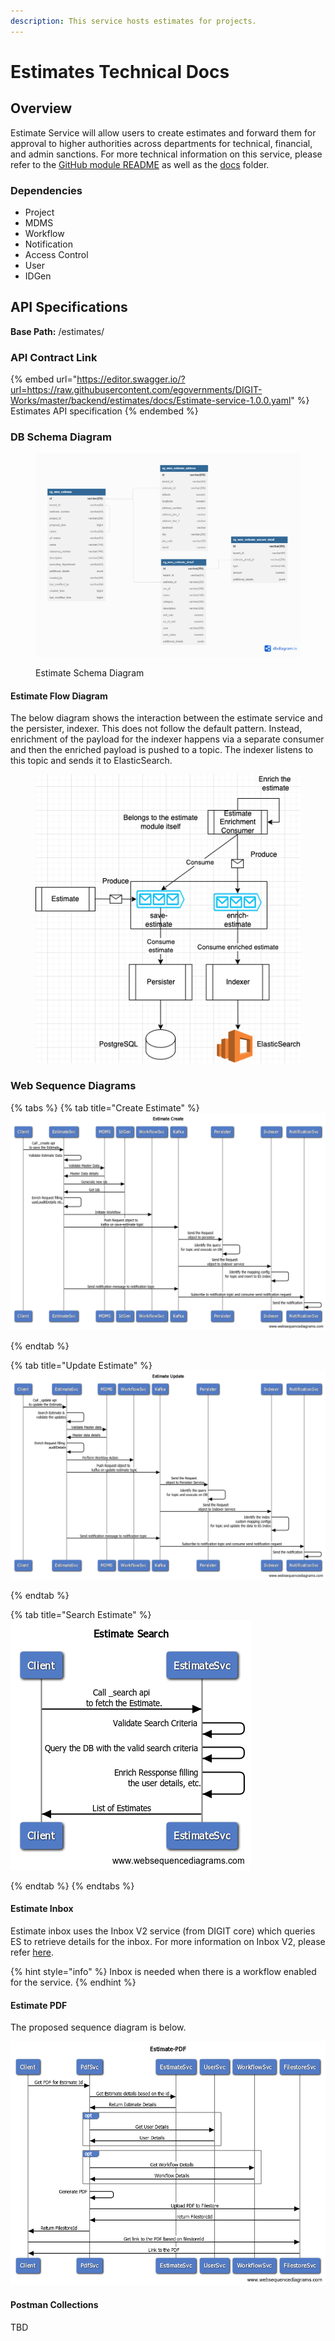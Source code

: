 ```yaml
---
description: This service hosts estimates for projects.
---
```


# Estimates Technical Docs

## Overview

Estimate Service will allow users to create estimates and forward them for approval to higher authorities across departments for technical, financial, and admin sanctions. For more technical information on this service, please refer to the [GitHub module README](https://github.com/egovernments/DIGIT-Works/tree/develop/backend/estimate-service) as well as the [docs](https://github.com/egovernments/DIGIT-Works/tree/develop/backend/estimate-service/docs) folder.

### Dependencies

* Project
* MDMS
* Workflow
* Notification
* Access Control
* User
* IDGen

## API Specifications

**Base Path:** /estimates/

### API Contract Link

{% embed url="https://editor.swagger.io/?url=https://raw.githubusercontent.com/egovernments/DIGIT-Works/master/backend/estimates/docs/Estimate-service-1.0.0.yaml" %}
Estimates API specification
{% endembed %}

### DB Schema Diagram

<figure><img src="https://github.com/egovernments/DIGIT-Works/blob/master/backend/estimates/docs/diagrams/DB_Schema_Estimat-%20Service.png?raw=true" alt=""><figcaption><p>Estimate Schema Diagram</p></figcaption></figure>

#### Estimate Flow Diagram

The below diagram shows the interaction between the estimate service and the persister, indexer. This does not follow the default pattern. Instead, enrichment of the payload for the indexer happens via a separate consumer and then the enriched payload is pushed to a topic. The indexer listens to this topic and sends it to ElasticSearch.&#x20;

<figure><img src="https://github.com/egovernments/DIGIT-Works/blob/master/backend/estimates/docs/diagrams/EstimateFlowDiagram.png?raw=true" alt=""><figcaption></figcaption></figure>

### Web Sequence Diagrams

{% tabs %}
{% tab title="Create Estimate" %}
![](<../../../../../.gitbook/assets/Estimate Create.png>)


{% endtab %}

{% tab title="Update Estimate" %}
![](<../../../../../.gitbook/assets/Estimate Update.png>)


{% endtab %}

{% tab title="Search Estimate" %}
![](<../../../../../.gitbook/assets/Estimate Search.png>)


{% endtab %}
{% endtabs %}

#### Estimate Inbox

Estimate inbox uses the Inbox V2 service (from DIGIT core) which queries ES to retrieve details for the inbox. For more information on Inbox V2, please refer [here](https://digit-discuss.atlassian.net/wiki/spaces/DD/pages/2289271031/Event+based+inbox).&#x20;

{% hint style="info" %}
Inbox is needed when there is a workflow enabled for the service.&#x20;
{% endhint %}

#### Estimate PDF

The proposed sequence diagram is below.

![](../../../../../.gitbook/assets/Estimate-PDF.png)

#### Postman Collections

TBD

